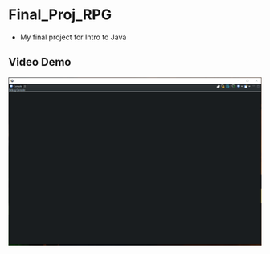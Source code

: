 # Final_Proj_RPG
* My final project for Intro to Java

## Video Demo

<img src='fpRPG_demo.gif' title='Final Project RPG animated demo' alt='Final Project RPG animated demo' />
